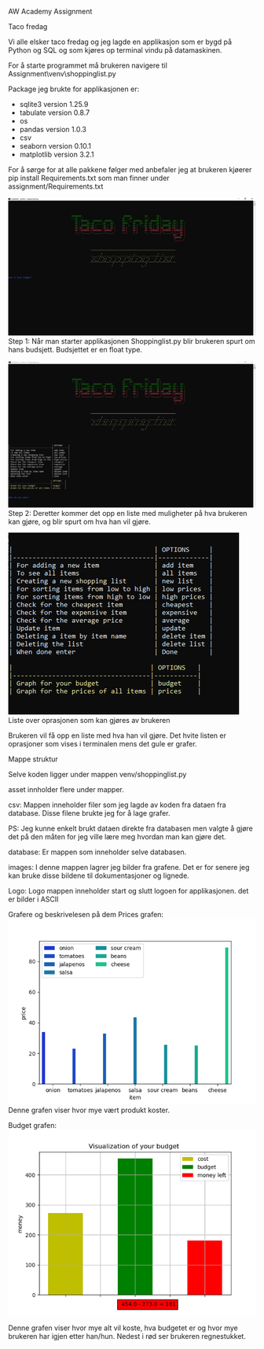  AW Academy Assignment
 
Taco fredag
 
Vi alle elsker taco fredag og jeg lagde en applikasjon som er bygd på Python og SQL og som kjøres op terminal vindu på datamaskinen.

For å starte programmet må brukeren navigere til 
Assignment\venv\shoppinglist.py


Package jeg brukte for applikasjonen er:

- sqlite3  	version 1.25.9
- tabulate 	version 0.8.7
- os
- pandas 		version 1.0.3
- csv
- seaborn 		version 0.10.1
- matplotlib	version 3.2.1
		
For å sørge for at alle pakkene følger med anbefaler jeg at brukeren kjøerer pip install Requirements.txt som man finner under assignment/Requirements.txt




![](asset/images/startbilde.PNG) 
Step 1: Når man starter applikasjonen Shoppinglist.py blir brukeren spurt om hans budsjett. Budsjettet er en float type.

![](asset/images/side2.PNG) 
Step 2: Deretter kommer det opp en liste med muligheter på hva brukeren kan gjøre, og blir spurt om hva han vil gjøre. 

![](asset/images/options.PNG) 
Liste over oprasjonen som kan gjøres av brukeren
 
Brukeren vil få opp en liste med hva han vil gjøre. Det hvite listen er oprasjoner som vises i terminalen mens det gule er grafer. 


Mappe struktur

Selve koden ligger under mappen venv/shoppinglist.py

asset innholder flere under mapper. 

csv: 	Mappen inneholder filer som jeg lagde av koden fra dataen 	fra database. Disse filene brukte jeg for å lage grafer. 

PS:  Jeg kunne enkelt brukt dataen direkte fra databasen men  	valgte å gjøre det på den måten for jeg ville lære meg 	hvordan man kan gjøre det. 

database: Er mappen som inneholder selve databasen.

images: I denne mappen lagrer jeg bilder fra grafene. Det er for 	   senere jeg kan bruke disse bildene til dokumentasjoner 	   	   og lignede. 

Logo:	Logo mappen inneholder start og slutt logoen for 	applikasjonen. det er bilder i ASCII

Grafere og beskrivelesen på dem
Prices grafen: 
![](asset/images/item_sum.png) 
Denne grafen viser hvor mye vært produkt koster.

Budget grafen:
![](asset/images/budget.png) 
 
Denne grafen viser hvor mye alt vil koste, hva budgetet er og hvor mye brukeren har igjen etter han/hun. Nedest i rød ser brukeren regnestukket. 

